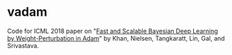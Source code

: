# vadam
Code for ICML 2018 paper on "[Fast and Scalable Bayesian Deep Learning by Weight-Perturbation in Adam](https://arxiv.org/abs/1806.04854)" by Khan, Nielsen, Tangkaratt, Lin, Gal, and Srivastava.
